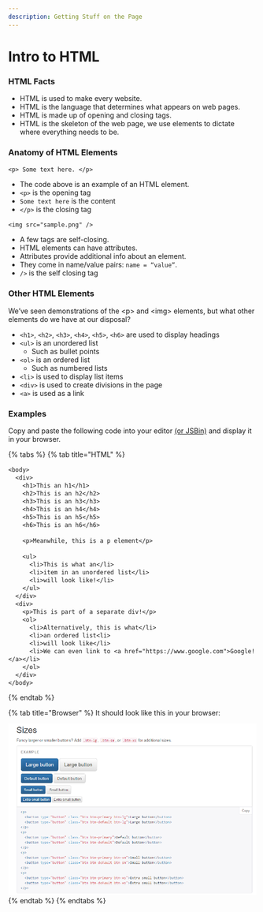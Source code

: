 ```yaml
---
description: Getting Stuff on the Page
---
```


# Intro to HTML

### HTML Facts

* HTML is used to make every website.
* HTML is the language that determines what appears on web pages.
* HTML is made up of opening and closing tags.
* HTML is the skeleton of the web page, we use elements to dictate where everything needs to be.

### Anatomy of HTML Elements 

```markup
<p> Some text here. </p>
```

* The code above is an example of an HTML element.
* `<p>` is the opening tag
* `Some text here` is the content
* `</p>` is the closing tag

```markup
<img src="sample.png" />
```

* A few tags are self-closing.
* HTML elements can have attributes. 
* Attributes provide additional info about an element. 
* They come in name/value pairs: `name = “value”`.
* `/>` is the self closing tag

### Other HTML Elements

We’ve seen demonstrations of the &lt;p&gt; and &lt;img&gt; elements, but what other elements do we have at our disposal?

* `<h1>`, `<h2>`, `<h3>`, `<h4>`, `<h5>`, `<h6>` are used to display headings
* `<ul>` is an unordered list
  * Such as bullet points
* `<ol>` is an ordered list
  * Such as numbered lists
* `<li>` is used to display list items
* `<div>` is used to create divisions in the page
* `<a>` is used as a link

### Examples

Copy and paste the following code into your editor [\(or JSBin\)](http://www.jsbin.com) and display it in your browser.

{% tabs %}
{% tab title="HTML" %}
```markup
<body>
  <div>
    <h1>This an h1</h1>
    <h2>This is an h2</h2>
    <h3>This is an h3</h3>
    <h4>This is an h4</h4>
    <h5>This is an h5</h5>
    <h6>This is an h6</h6>

    <p>Meanwhile, this is a p element</p>

    <ul>
      <li>This is what an</li>
      <li>item in an unordered list</li>
      <li>will look like!</li>
    </ul>
  </div>
  <div>
    <p>This is part of a separate div!</p>
    <ol>
      <li>Alternatively, this is what</li>
      <li>an ordered list<li>
      <li>will look like</li>
      <li>We can even link to <a href="https://www.google.com">Google!</a></li>
    </ol>
  </div>
</body>
```
{% endtab %}

{% tab title="Browser" %}
It should look like this in your browser:

![](../../../.gitbook/assets/image%20%2883%29.png)
{% endtab %}
{% endtabs %}

